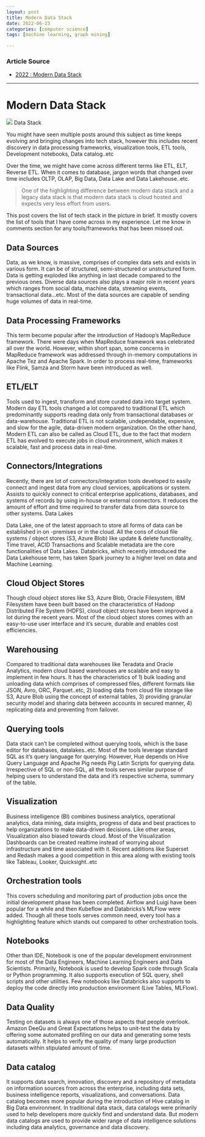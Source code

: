 ```yaml
---
layout: post
title: Modern Data Stack
date: 2022-06-23
categories: [computer science]
tags: [machine learning, graph mining]

---
```


### Article Source

* [2022 : Modern Data Stack](https://balachandar-paulraj.medium.com/2022-modern-data-stack-79f370623369)


---

# Modern Data Stack

![](https://miro.medium.com/max/1400/1*bXLyjHu2CuR83KBAyVyvmw.png)
Data Stack

You might have seen multiple posts around this subject as time keeps evolving and bringing changes into tech stack, however this includes recent discovery in data processing frameworks, visualization tools, ETL tools, Development notebooks, Data catalog..etc

Over the time, we might have come across different terms like ETL, ELT, Reverse ETL. When it comes to database, jargon words that changed over time includes OLTP, OLAP, Big Data, Data Lake and Data Lakehouse..etc.

> One of the highlighting difference between modern data stack and a legacy data stack is that modern data stack is cloud hosted and expects very less effort from users.

This post covers the list of tech stack in the picture in brief. It mostly covers the list of tools that I have come across in my experience. Let me know in comments section for any tools/frameworks that has been missed out.

## Data Sources

Data, as we know, is massive, comprises of complex data sets and exists in various form. It can be of structured, semi-structured or unstructured form. Data is getting exploded like anything in last decade compared to the previous ones. Diverse data sources also plays a major role in recent years which ranges from social data, machine data, streaming events, transactional data…etc. Most of the data sources are capable of sending huge volumes of data in real-time.

## Data Processing Frameworks

This term become popular after the introduction of Hadoop’s MapReduce framework. There were days when MapReduce framework was celebrated all over the world. However, within short span, some concerns in MapReduce framework was addressed through in-memory computations in Apache Tez and Apache Spark. In order to process real-time, frameworks like Flink, Samza and Storm have been introduced as well.

## ETL/ELT

Tools used to ingest, transform and store curated data into target system. Modern day ETL tools changed a lot compared to traditional ETL which predominantly supports reading data only from transactional databases or data-warehouse. Traditional ETL is not scalable, undependable, expensive, and slow for the agile, data-driven modern organization. On the other hand, Modern ETL can also be called as Cloud ETL, due to the fact that modern ETL has evolved to execute jobs in cloud environment, which makes it scalable, fast and process data in real-time.

## Connectors/Integrations

Recently, there are lot of connectors/integration tools developed to easily connect and ingest data from any cloud services, applications or system. Assists to quickly connect to critical enterprise applications, databases, and systems of records by using in-house or external connectors. It reduces the amount of effort and time required to transfer data from data source to other systems.
Data Lakes

Data Lake, one of the latest approach to store all forms of data can be established in on -premises or in the cloud. All the cons of cloud file systems / object stores (S3, Azure Blob) like update & delete functionality, Time travel, ACID Transactions and Scalable metadata are the core functionalities of Data Lakes. Databricks, which recently introduced the Data Lakehouse term, has taken Spark journey to a higher level on data and Machine Learning.

## Cloud Object Stores

Though cloud object stores like S3, Azure Blob, Oracle Filesystem, IBM Filesystem have been built based on the characteristics of Hadoop Distributed File System (HDFS), cloud object stores have been improved a lot during the recent years. Most of the cloud object stores comes with an easy-to-use user interface and it’s secure, durable and enables cost efficiencies.

## Warehousing

Compared to traditional data warehouses like Teradata and Oracle Analytics, modern cloud based warehouses are scalable and easy to implement in few hours. It has the characteristics of 1) bulk loading and unloading data which comprises of compressed files, different formats like JSON, Avro, ORC, Parquet..etc, 2) loading data from cloud file storage like S3, Azure Blob using the concept of external tables, 3) providing granular security model and sharing data between accounts in secured manner, 4) replicating data and preventing from failover.

## Querying tools

Data stack can’t be completed without querying tools, which is the base editor for databases, datalakes..etc. Most of the tools leverage standard SQL as it’s query language for querying. However, Hue depends on Hive Query Language and Apache Pig needs Pig Latin Scripts for querying data. Irrespective of SQL or non-SQL, all the tools serves similar purpose of helping users to understand the data and it’s respective schema, summary of the table.

## Visualization

Business intelligence (BI) combines business analytics, operational analytics, data mining, data insights, progress of data and best practices to help organizations to make data-driven decisions. Like other areas, Visualization also biased towards cloud. Most of the Visualization Dashboards can be created realtime instead of worrying about infrastructure and time associated with it. Recent additions like Superset and Redash makes a good competition in this area along with existing tools like Tableau, Looker, Quicksight..etc

## Orchestration tools

This covers scheduling and monitoring part of production jobs once the initial development phase has been completed. Airflow and Luigi have been popular for a while and then Kubeflow and Databricks’s MLFlow were added. Though all these tools serves common need, every tool has a highlighting feature which stands out compared to other orchestration tools.

## Notebooks

Other than IDE, Notebook is one of the popular development environment for most of the Data Engineers, Machine Learning Engineers and Data Scientists. Primarily, Notebook is used to develop Spark code through Scala or Python programming. It also supports execution of SQL query, shell scripts and other utilities. Few notebooks like Databricks also supports to deploy the code directly into production environment (Live Tables, MLFlow).

## Data Quality

Testing on datasets is always one of those aspects that people overlook. Amazon DeeQu and Great Expectations helps to unit-test the data by offering some automated profiling on our data and generating some tests automatically. It helps to verify the quality of many large production datasets within stipulated amount of time.

## Data catalog

It supports data search, innovation, discovery and a repository of metadata on information sources from across the enterprise, including data sets, business intelligence reports, visualizations, and conversations. Data catalog becomes more popular during the introduction of Hive catalog in Big Data environment. In traditional data stack, data catalogs were primarily used to help developers more quickly find and understand data. But modern data catalogs are used to provide wider range of data intelligence solutions including data analytics, governance and data discovery.